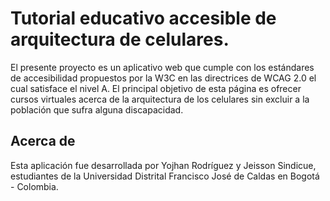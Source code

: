 # Tutorial educativo accesible de arquitectura de celulares.

El presente proyecto es un aplicativo web que cumple con los estándares de accesibilidad propuestos por la W3C en las directrices de WCAG 2.0 el cual satisface el nivel A. El principal objetivo de esta página es ofrecer cursos virtuales acerca de la arquitectura de los celulares sin excluir a la población que sufra alguna discapacidad.

## Acerca de

Esta aplicación fue desarrollada por Yojhan Rodríguez y Jeisson Sindicue, estudiantes de la Universidad Distrital Francisco José de Caldas en Bogotá - Colombia.


